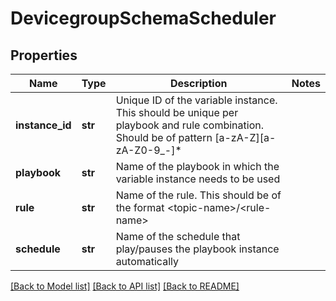 # DevicegroupSchemaScheduler

## Properties
Name | Type | Description | Notes
------------ | ------------- | ------------- | -------------
**instance_id** | **str** | Unique ID of the variable instance. This should be unique per playbook and rule combination. Should be of pattern [a-zA-Z][a-zA-Z0-9_-]* | 
**playbook** | **str** | Name of the playbook in which the variable instance needs to be used | 
**rule** | **str** | Name of the rule. This should be of the format &lt;topic-name&gt;/&lt;rule-name&gt; | 
**schedule** | **str** | Name of the schedule that play/pauses the playbook instance automatically | 

[[Back to Model list]](../README.md#documentation-for-models) [[Back to API list]](../README.md#documentation-for-api-endpoints) [[Back to README]](../README.md)


